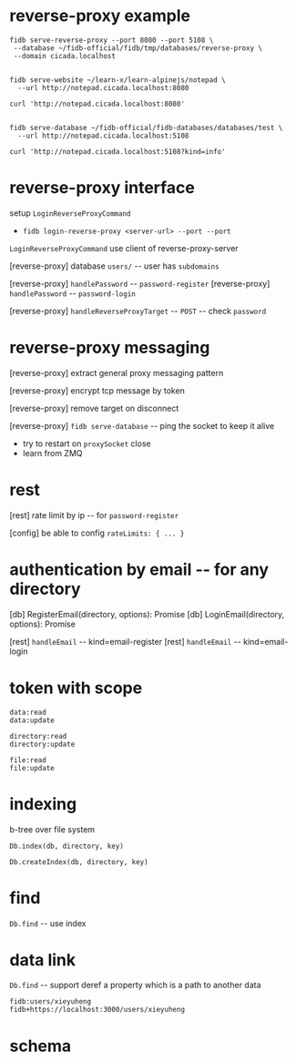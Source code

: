 # reverse-proxy example

```
fidb serve-reverse-proxy --port 8080 --port 5108 \
 --database ~/fidb-official/fidb/tmp/databases/reverse-proxy \
 --domain cicada.localhost


fidb serve-website ~/learn-x/learn-alpinejs/notepad \
  --url http://notepad.cicada.localhost:8080

curl 'http://notepad.cicada.localhost:8080'


fidb serve-database ~/fidb-official/fidb-databases/databases/test \
  --url http://notepad.cicada.localhost:5108

curl 'http://notepad.cicada.localhost:5108?kind=info'
```

# reverse-proxy interface

setup `LoginReverseProxyCommand`

- `fidb login-reverse-proxy <server-url> --port --port`

`LoginReverseProxyCommand` use client of reverse-proxy-server

[reverse-proxy] database `users/` -- user has `subdomains`

[reverse-proxy] `handlePassword` -- `password-register`
[reverse-proxy] `handlePassword` -- `password-login`

[reverse-proxy] `handleReverseProxyTarget` -- `POST` -- check `password`

# reverse-proxy messaging

[reverse-proxy] extract general proxy messaging pattern

[reverse-proxy] encrypt tcp message by token

[reverse-proxy] remove target on disconnect

[reverse-proxy] `fidb serve-database` -- ping the socket to keep it alive

- try to restart on `proxySocket` close
- learn from ZMQ

# rest

[rest] rate limit by ip -- for `password-register`

[config] be able to config `rateLimits: { ... }`

# authentication by email -- for any directory

[db] RegisterEmail(directory, options): Promise<void>
[db] LoginEmail(directory, options): Promise<Token>

[rest] `handleEmail` -- kind=email-register
[rest] `handleEmail` -- kind=email-login

# token with scope

```
data:read
data:update

directory:read
directory:update

file:read
file:update
```

# indexing

b-tree over file system

`Db.index(db, directory, key)`

`Db.createIndex(db, directory, key)`

# find

`Db.find` -- use index

# data link

`Db.find` -- support deref a property which is a path to another data

```
fidb:users/xieyuheng
fidb+https://localhost:3000/users/xieyuheng
```

# schema
